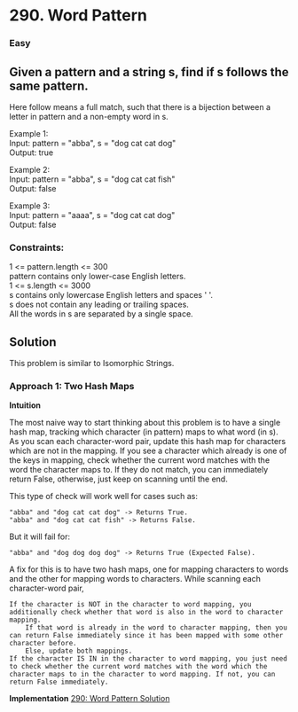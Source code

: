 # 290. Word Pattern

### Easy

## Given a pattern and a string s, find if s follows the same pattern.

Here follow means a full match, such that there is a bijection between a letter in pattern and a non-empty word in s.

Example 1: <br/>
Input: pattern = "abba", s = "dog cat cat dog" <br/>
Output: true

Example 2: <br/>
Input: pattern = "abba", s = "dog cat cat fish" <br/>
Output: false

Example 3: <br/>
Input: pattern = "aaaa", s = "dog cat cat dog" <br/>
Output: false

### Constraints:

1 <= pattern.length <= 300 <br/>
pattern contains only lower-case English letters. <br/>
1 <= s.length <= 3000 <br/>
s contains only lowercase English letters and spaces ' '. <br/>
s does not contain any leading or trailing spaces. <br/>
All the words in s are separated by a single space. <br/>

## Solution

This problem is similar to Isomorphic Strings.

### Approach 1: Two Hash Maps

**Intuition**

The most naive way to start thinking about this problem is to have a single hash map, tracking which character (in
pattern) maps to what word (in s). As you scan each character-word pair, update this hash map for characters which are
not in the mapping. If you see a character which already is one of the keys in mapping, check whether the current word
matches with the word the character maps to. If they do not match, you can immediately return False, otherwise, just
keep on scanning until the end.

This type of check will work well for cases such as:

    "abba" and "dog cat cat dog" -> Returns True.
    "abba" and "dog cat cat fish" -> Returns False.

But it will fail for:

    "abba" and "dog dog dog dog" -> Returns True (Expected False).

A fix for this is to have two hash maps, one for mapping characters to words and the other for mapping words to
characters. While scanning each character-word pair,

    If the character is NOT in the character to word mapping, you additionally check whether that word is also in the word to character mapping.
        If that word is already in the word to character mapping, then you can return False immediately since it has been mapped with some other character before.
        Else, update both mappings.
    If the character IS IN in the character to word mapping, you just need to check whether the current word matches with the word which the character maps to in the character to word mapping. If not, you can return False immediately.

**Implementation**
[290: Word Pattern Solution](\src\main\java\WordPattern.java)  <br/>